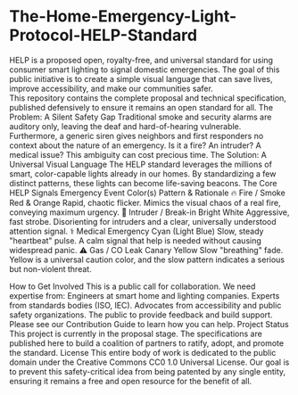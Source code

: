 # The-Home-Emergency-Light-Protocol-HELP-Standard
HELP is a proposed open, royalty-free, and universal standard for using consumer smart lighting to signal domestic emergencies. The goal of this public initiative is to create a simple visual language that can save lives, improve accessibility, and make our communities safer.  
This repository contains the complete proposal and technical specification, published defensively to ensure it remains an open standard for all.
The Problem: A Silent Safety Gap
Traditional smoke and security alarms are auditory only, leaving the deaf and hard-of-hearing vulnerable. Furthermore, a generic siren gives neighbors and first responders no context about the nature of an emergency. Is it a fire? An intruder? A medical issue? This ambiguity can cost precious time.
The Solution: A Universal Visual Language
The HELP standard leverages the millions of smart, color-capable lights already in our homes. By standardizing a few distinct patterns, these lights can become life-saving beacons.
The Core HELP Signals
Emergency Event
Color(s)
Pattern & Rationale
🔥 Fire / Smoke
Red & Orange
Rapid, chaotic flicker. Mimics the visual chaos of a real fire, conveying maximum urgency.
🚨 Intruder / Break-in
Bright White
Aggressive, fast strobe. Disorienting for intruders and a clear, universally understood attention signal.
⚕️ Medical Emergency
Cyan (Light Blue)
Slow, steady "heartbeat" pulse. A calm signal that help is needed without causing widespread panic.
⚠️ Gas / CO Leak
Canary Yellow
Slow "breathing" fade. Yellow is a universal caution color, and the slow pattern indicates a serious but non-violent threat.

How to Get Involved
This is a public call for collaboration. We need expertise from:
Engineers at smart home and lighting companies.
Experts from standards bodies (ISO, IEC).
Advocates from accessibility and public safety organizations.
The public to provide feedback and build support.
Please see our Contribution Guide to learn how you can help.
Project Status
This project is currently in the proposal stage. The specifications are published here to build a coalition of partners to ratify, adopt, and promote the standard.
License
This entire body of work is dedicated to the public domain under the Creative Commons CC0 1.0 Universal License. Our goal is to prevent this safety-critical idea from being patented by any single entity, ensuring it remains a free and open resource for the benefit of all.
